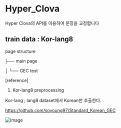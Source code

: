 # Hyper_Clova


Hyper Clova의 API를 이용하여 문장을 교정합니다

train data : Kor-lang8
---
page structure

├── main page


│   └── GEC test

[reference]


1) Kor-lang8 preprocessing 

Kor-lang ; lang8 dataset에서 Korean만 추출한다.

https://github.com/soyoung97/Standard_Korean_GEC

![image](https://user-images.githubusercontent.com/87442649/211485233-c476b2c5-2230-44e4-a9ed-38a8c93dba74.png)

